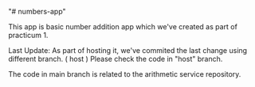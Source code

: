 "# numbers-app"

This app is basic number addition app which we've created as part of practicum 1.

Last Update: As part of hosting it, we've commited the last change using different branch. ( host )
Please check the code in "host" branch.

The code in main branch is related to the arithmetic service repository.
